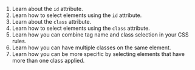 1. Learn about the `id` attribute.
2. Learn how to select elements using the `id` attribute.
3. Learn about the `class` attribute.
4. Learn how to select elements using the `class` attribute.
5. Learn how you can combine tag name and class selection in your CSS rules.
6. Learn how you can have multiple classes on the same element.
7. Learn how you can be more specific by selecting elements that have more than one class applied.

